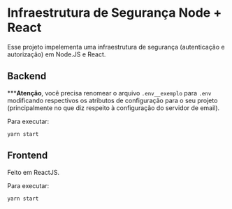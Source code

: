 # Infraestrutura de Segurança Node + React

Esse projeto impelementa uma infraestrutura de segurança (autenticação e autorização) em Node.JS e React.

## Backend

*****Atenção**, você precisa renomear o arquivo `.env__exemplo` para `.env` modificando respectivos os atributos de configuração para o seu projeto (principalmente no que diz respeito à configuração do servidor de email).

Para executar: 
```
yarn start
```

## Frontend

Feito em ReactJS.

Para executar:
```
yarn start
```
